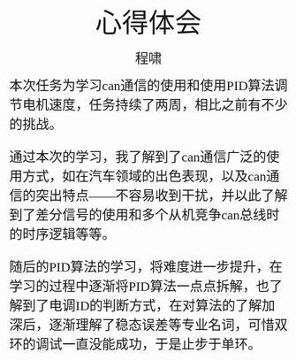 <center><font face="楷体" size=300>心得体会 </font>

<font face="楷体" size=5>程啸</font></center>
<font face="楷体" size=5>本次任务为学习can通信的使用和使用PID算法调节电机速度，任务持续了两周，相比之前有不少的挑战。

通过本次的学习，我了解到了can通信广泛的使用方式，如在汽车领域的出色表现，以及can通信的突出特点——不容易收到干扰，并以此了解到了差分信号的使用和多个从机竞争can总线时的时序逻辑等等。

随后的PID算法的学习，将难度进一步提升，在学习的过程中逐渐将PID算法一点点拆解，也了解到了电调ID的判断方式，在对算法的了解加深后，逐渐理解了稳态误差等专业名词，可惜双环的调试一直没能成功，于是止步于单环。